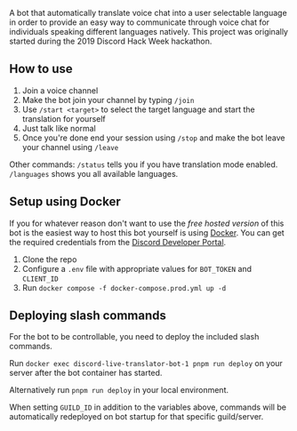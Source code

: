A bot that automatically translate voice chat into a user selectable language in order to provide an easy way to communicate through voice chat for individuals speaking different languages natively. This project was originally started during the 2019 Discord Hack Week hackathon.

## How to use

1. Join a voice channel
2. Make the bot join your channel by typing `/join`
3. Use `/start <target>` to select the target language and start the translation for yourself
4. Just talk like normal
5. Once you're done end your session using `/stop` and make the bot leave your channel using `/leave`

Other commands:
`/status` tells you if you have translation mode enabled.
`/languages` shows you all available languages.

## Setup using Docker

If you for whatever reason don't want to use the *free hosted version* of this bot is the easiest way to host this bot yourself is using [Docker](https://www.docker.com/). You can get the required credentials from the [Discord Developer Portal](https://discord.com/developers/applications).

1. Clone the repo
2. Configure a `.env` file with appropriate values for `BOT_TOKEN` and `CLIENT_ID`
3. Run `docker compose -f docker-compose.prod.yml up -d`

## Deploying slash commands

For the bot to be controllable, you need to deploy the included slash commands.

Run `docker exec discord-live-translator-bot-1 pnpm run deploy` on your server after the bot container has started.

Alternatively run `pnpm run deploy` in your local environment.

When setting `GUILD_ID` in addition to the variables above, commands will be automatically redeployed on bot startup for that specific guild/server.
